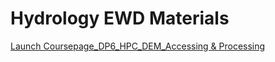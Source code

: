 # Hydrology EWD Materials

[Launch Coursepage_DP6_HPC_DEM_Accessing & Processing](https://jupyter.iguide.illinois.edu/hub/user-redirect/git-pull?repo=https%3A%2F%2Fgithub.com%2FI-GUIDE%2Fhydroewd&urlpath=lab%2Ftree%2Fhydroewd%2FCoursepage_DEM_GeoEDF_v2.ipynb+&branch=2025_Miniworkshop)

